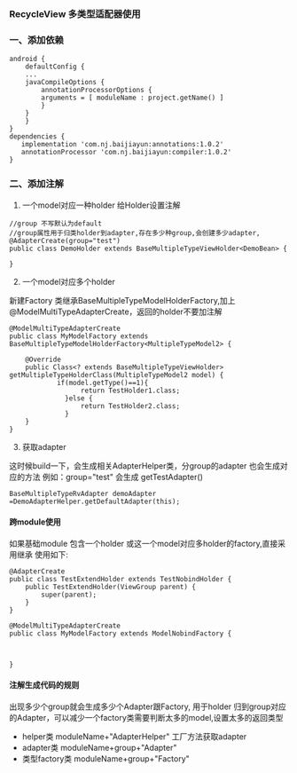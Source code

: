 ### RecycleView 多类型适配器使用


### 一、添加依赖

```
android {
    defaultConfig {
    ...
    javaCompileOptions {
        annotationProcessorOptions {
        arguments = [ moduleName : project.getName() ]
        }
    }
    }
}
dependencies {
   implementation 'com.nj.baijiayun:annotations:1.0.2'
   annotationProcessor 'com.nj.baijiayun:compiler:1.0.2'
}

```
### 二、添加注解


1. 一个model对应一种holder  给Holder设置注解


```
//group 不写默认为default
//group属性用于归类holder到adapter,存在多少种group,会创建多少adapter,
@AdapterCreate(group="test")
public class DemoHolder extends BaseMultipleTypeViewHolder<DemoBean> {
 
}

```


2. 一个model对应多个holder

新建Factory 类继承BaseMultipleTypeModelHolderFactory,加上@ModelMultiTypeAdapterCreate，返回的holder不要加注解

```
@ModelMultiTypeAdapterCreate
public class MyModelFactory extends BaseMultipleTypeModelHolderFactory<MultipleTypeModel2> {

    @Override
    public Class<? extends BaseMultipleTypeViewHolder> getMultipleTypeHolderClass(MultipleTypeModel2 model) {
            if(model.getType()==1){
                  return TestHolder1.class;
              }else {
                  return TestHolder2.class;
              }
    }
}

```

3. 获取adapter

这时候build一下，会生成相关AdapterHelper类，分group的adapter 也会生成对应的方法
例如：group="test" 会生成 getTestAdapter()


```
BaseMultipleTypeRvAdapter demoAdapter =DemoAdapterHelper.getDefaultAdapter(this);

```


#### 跨module使用

如果基础module 包含一个holder 或这一个model对应多holder的factory,直接采用继承
使用如下:

```
@AdapterCreate
public class TestExtendHolder extends TestNobindHolder {
    public TestExtendHolder(ViewGroup parent) {
        super(parent);
    }
}

```

```
@ModelMultiTypeAdapterCreate
public class MyModelFactory extends ModelNobindFactory {
    
    
    
}
```



#### 注解生成代码的规则

出现多少个group就会生成多少个Adapter跟Factory,
用于holder 归到group对应的Adapter，可以减少一个factory类需要判断太多的model,设置太多的返回类型

- helper类 moduleName+"AdapterHelper"
    工厂方法获取adapter
- adapter类 moduleName+group+"Adapter"
- 类型factory类   moduleName+group+"Factory"




